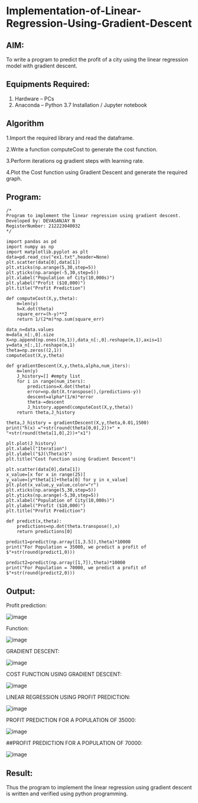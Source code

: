 # Implementation-of-Linear-Regression-Using-Gradient-Descent

## AIM:
To write a program to predict the profit of a city using the linear regression model with gradient descent.

## Equipments Required:
1. Hardware – PCs
2. Anaconda – Python 3.7 Installation / Jupyter notebook

## Algorithm
1.Import the required library and read the dataframe.

2.Write a function computeCost to generate the cost function.

3.Perform iterations og gradient steps with learning rate.

4.Plot the Cost function using Gradient Descent and generate the required graph. 

## Program:
```
/*
Program to implement the linear regression using gradient descent.
Developed by: DEVASANJAY N
RegisterNumber: 212223040032  
*/
```
```
import pandas as pd
import numpy as np
import matplotlib.pyplot as plt
data=pd.read_csv("ex1.txt",header=None)
plt.scatter(data[0],data[1])
plt.xticks(np.arange(5,30,step=5))
plt.yticks(np.arange(-5,30,step=5))
plt.xlabel("Population of City(10,000s)")
plt.ylabel("Profit ($10,000)")
plt.title("Profit Prediction")

def computeCost(X,y,theta):
    m=len(y) 
    h=X.dot(theta) 
    square_err=(h-y)**2
    return 1/(2*m)*np.sum(square_err) 

data_n=data.values
m=data_n[:,0].size
X=np.append(np.ones((m,1)),data_n[:,0].reshape(m,1),axis=1)
y=data_n[:,1].reshape(m,1)
theta=np.zeros((2,1))
computeCost(X,y,theta) 

def gradientDescent(X,y,theta,alpha,num_iters):
    m=len(y)
    J_history=[] #empty list
    for i in range(num_iters):
        predictions=X.dot(theta)
        error=np.dot(X.transpose(),(predictions-y))
        descent=alpha*(1/m)*error
        theta-=descent
        J_history.append(computeCost(X,y,theta))
    return theta,J_history

theta,J_history = gradientDescent(X,y,theta,0.01,1500)
print("h(x) ="+str(round(theta[0,0],2))+" + "+str(round(theta[1,0],2))+"x1")

plt.plot(J_history)
plt.xlabel("Iteration")
plt.ylabel("$J(\Theta)$")
plt.title("Cost function using Gradient Descent")

plt.scatter(data[0],data[1])
x_value=[x for x in range(25)]
y_value=[y*theta[1]+theta[0] for y in x_value]
plt.plot(x_value,y_value,color="r")
plt.xticks(np.arange(5,30,step=5))
plt.yticks(np.arange(-5,30,step=5))
plt.xlabel("Population of City(10,000s)")
plt.ylabel("Profit ($10,000)")
plt.title("Profit Prediction")

def predict(x,theta):
    predictions=np.dot(theta.transpose(),x)
    return predictions[0]

predict1=predict(np.array([1,3.5]),theta)*10000
print("For Population = 35000, we predict a profit of $"+str(round(predict1,0)))

predict2=predict(np.array([1,7]),theta)*10000
print("For Population = 70000, we predict a profit of $"+str(round(predict2,0)))
```



## Output:
Profit prediction:

![image](https://github.com/DEVASANJAY002/Implementation-of-Linear-Regression-Using-Gradient-Descent/assets/152069249/29a11d1c-3d4a-4918-8dc5-d734d564a93a)

Function:

![image](https://github.com/DEVASANJAY002/Implementation-of-Linear-Regression-Using-Gradient-Descent/assets/152069249/537dd6c0-8ccb-4c36-a07e-9b57bcdd1fc2)

GRADIENT DESCENT:

![image](https://github.com/DEVASANJAY002/Implementation-of-Linear-Regression-Using-Gradient-Descent/assets/152069249/45faf5c7-5e90-48f3-bf14-847a3a2387bc)

COST FUNCTION USING GRADIENT DESCENT:

![image](https://github.com/DEVASANJAY002/Implementation-of-Linear-Regression-Using-Gradient-Descent/assets/152069249/2b60c2dd-1ea1-4f6c-b59d-fc98e231bd9c)

LINEAR REGRESSION USING PROFIT PREDICTION:

![image](https://github.com/DEVASANJAY002/Implementation-of-Linear-Regression-Using-Gradient-Descent/assets/152069249/752572e7-b60c-41ce-b6bf-2cc6a0999c6e)

PROFIT PREDICTION FOR A POPULATION OF 35000:

![image](https://github.com/DEVASANJAY002/Implementation-of-Linear-Regression-Using-Gradient-Descent/assets/152069249/bd212423-7b17-4407-b65e-deb33c37a9ec)

##PROFIT PREDICTION FOR A POPULATION OF 70000:

![image](https://github.com/DEVASANJAY002/Implementation-of-Linear-Regression-Using-Gradient-Descent/assets/152069249/dbf6aaa0-76cb-4259-adcb-51887988bbae)


## Result:
Thus the program to implement the linear regression using gradient descent is written and verified using python programming.
